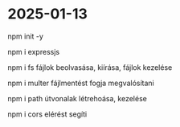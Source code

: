# 2025-01-13

npm init -y

npm i expressjs

npm i fs 
fájlok beolvasása, kiírása, fájlok kezelése

npm i multer
fájlmentést fogja megvalósítani

npm i path
útvonalak létrehoása, kezelése

npm i cors
elérést segíti